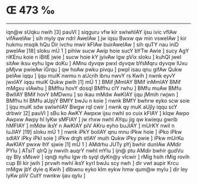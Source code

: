 # Œ 473 ‰
---
iqn@w sUqku nwih ]3] pauVI ] siqguru vfw kir swlwhIAY ijsu ivic
vfIAw vifAweIAw ] sih myly qw ndrI AweIAw ] jw iqsu Bwxw qw min
vsweIAw ] kir hukmu msqik hQu Dir ivchu mwir kFIAw buirAweIAw ]
sih quTY nau iniD pweIAw ]18] sloku mÚ 1 ] pihlw sucw Awip hoie sucY
bYTw Awie ] sucy AgY riKEnu koie n iBitE jwie ] sucw hoie kY jyivAw
lgw pVix sloku ] kuhQI jweI sitAw iksu eyhu lgw doKu ] AMnu dyvqw pwxI
dyvqw bYsMqru dyvqw lUxu pMjvw pwieAw iGrqu ] qw hoAw pwku pivqu ] pwpI
isau qnu gifAw Qukw peIAw iqqu ] ijqu muiK nwmu n aUcrih ibnu nwvY rs
Kwih ] nwnk eyvY jwxIAY iqqu muiK Qukw pwih ]1] mÚ 1 ] BMif jMmIAY
BMif inMmIAY BMif mMgxu vIAwhu ] BMfhu hovY dosqI BMfhu clY rwhu ] BMfu muAw
BMfu BwlIAY BMif hovY bMDwnu ] so ikau mMdw AwKIAY ijqu jMmih rwjwn ] BMfhu
hI BMfu aUpjY BMfY bwJu n koie ] nwnk BMfY bwhrw eyko scw soie ] ijqu muiK
sdw swlwhIAY Bwgw rqI cwir ] nwnk qy muK aUjly iqqu scY drbwir ]2]
pauVI ] sBu ko AwKY Awpxw ijsu nwhI so cuix kFIAY ] kIqw Awpo Awpxw
Awpy hI lyKw sMFIAY ] jw rhxw nwhI AYqu jig qw kwiequ gwrib hMFIAY ]
mMdw iksY n AwKIAY piV AKru eyho buJIAY ] mUrKY nwil n luJIAY ]19]
sloku mÚ 1 ] nwnk iPkY boilAY qnu mnu iPkw hoie ] iPko iPkw sdIAY iPky
iPkI soie ] iPkw drgh stIAY muih Qukw iPky pwie ] iPkw mUrKu AwKIAY
pwxw lhY sjwie ]1] mÚ 1 ] AMdrhu JUTy pYj bwhir dunIAw AMdir PYlu ]
ATsiT qIrQ jy nwvih auqrY nwhI mYlu ] ijn@ ptu AMdir bwhir gudVu qy
Bly sMswir ] iqn@ nyhu lgw rb syqI dyKn@y vIcwir ] rMig hsih rMig rovih
cup BI kir jwih ] prvwh nwhI iksY kyrI bwJu scy nwh ] dir vwt aupir
Krcu mMgw jbY dyie q Kwih ] dIbwnu eyko klm eykw hmw qum@w mylu ] dir
ley lyKw pIiV CutY nwnkw ijau qylu ]
####
